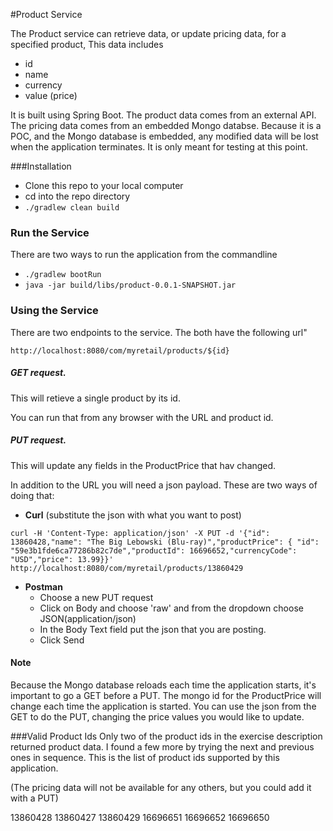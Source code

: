 #Product Service

The Product service can retrieve data, or update pricing data, for a specified product, This data includes
* id
* name
* currency 
* value (price)

It is built using Spring Boot. The product data comes from an external API. 
The pricing data comes from an embedded Mongo databse. Because it is a POC, 
and the Mongo database is embedded, any modified data will be lost when the application terminates.
It is only meant for testing at this point. 

###Installation

* Clone this repo to your local computer
* cd into the repo directory
* `./gradlew clean build`

### Run the Service

There are two ways to run the application from the commandline
 * `./gradlew bootRun`
 * `java -jar build/libs/product-0.0.1-SNAPSHOT.jar`


### Using the Service

There are two endpoints to the service. The both have the following url"

`http://localhost:8080/com/myretail/products/${id}`

##### GET request.  
This will retieve a single product by its id. 

You can run that from any browser with the URL and product id.
##### PUT request. 
This will update any fields in the ProductPrice that hav changed.
 
In addition to the  URL you will need a json payload. 
These are two ways of doing that:

* **Curl** (substitute the json with what you want to post)
 
 `curl -H 'Content-Type: application/json' -X PUT -d '{"id": 13860428,"name": "The Big Lebowski (Blu-ray)","productPrice": { "id": "59e3b1fde6ca77286b82c7de","productId": 16696652,"currencyCode": "USD","price": 13.99}}' http://localhost:8080/com/myretail/products/13860429`
    
* **Postman**  
    * Choose a new PUT request
    * Click on Body and choose 'raw' and from the dropdown choose JSON(application/json)
    * In the Body Text field put the json that you are posting. 
    * Click Send

#### Note
Because the Mongo database reloads each time the application starts, it's important to go a GET before a PUT. 
The mongo id for the ProductPrice will change each time the application is started. You can use the json from the GET to do the PUT, 
changing the price values you would like to update.

###Valid Product Ids
Only two of the product ids in the exercise description returned product data. I found a few more by trying the next and previous ones in sequence. This is the list of product ids supported by this application.

(The pricing data will not be available for any others, but you could add it with a PUT)

13860428
13860427
13860429
16696651
16696652
16696650